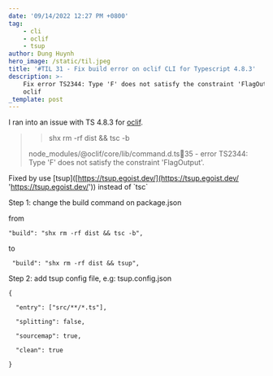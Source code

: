 ```yaml
---
date: '09/14/2022 12:27 PM +0800'
tag:
    - cli
    - oclif
    - tsup
author: Dung Huynh
hero_image: /static/til.jpeg
title: '#TIL 31 - Fix build error on oclif CLI for Typescript 4.8.3'
description: >-
    Fix error TS2344: Type 'F' does not satisfy the constraint 'FlagOutput' for
    oclif
_template: post
---
```


I ran into an issue with TS 4.8.3 for [oclif](https://github.com/oclif/oclif/issues/720 'oclif').

> > shx rm -rf dist && tsc -b
>
> node_modules/@oclif/core/lib/command.d.ts:100:35 - error TS2344: Type 'F' does not satisfy the constraint 'FlagOutput'.

Fixed by use \[tsup\]([https://tsup.egoist.dev/](https://tsup.egoist.dev/ 'https://tsup.egoist.dev/')) instead of \`tsc\`

Step 1: change the build command on package.json

from

    "build": "shx rm -rf dist && tsc -b",

to

     "build": "shx rm -rf dist && tsup",

Step 2: add tsup config file, e.g: tsup.config.json

    {

      "entry": ["src/**/*.ts"],

      "splitting": false,

      "sourcemap": true,

      "clean": true

    }
